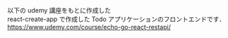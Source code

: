 以下の udemy 講座をもとに作成した<br>
react-create-app で作成した Todo アプリケーションのフロントエンドです．<br>
https://www.udemy.com/course/echo-go-react-restapi/
